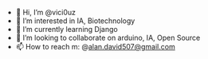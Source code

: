 - 👋 Hi, I’m @vici0uz
- 👀 I’m interested in IA, Biotechnology
- 🌱 I’m currently learning Django
- 💞️ I’m looking to collaborate on arduino, IA, Open Source  
- 📫 How to reach m: @alan.david507@gmail.com

<!---
vici0uz/vici0uz is a ✨ special ✨ repository because its `README.md` (this file) appears on your GitHub profile.
You can click the Preview link to take a look at your changes.
--->
